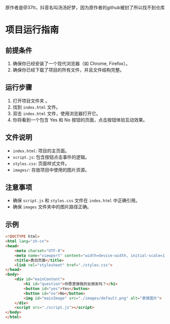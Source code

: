原作者是@37tt，抖音名叫汤汤好梦，因为原作者的github被封了所以找不到仓库

# 项目运行指南

## 前提条件
1. 确保你已经安装了一个现代浏览器（如 Chrome, Firefox）。
2. 确保你已经下载了项目的所有文件，并且文件结构完整。

## 运行步骤
1. 打开项目文件夹 。
2. 找到 `index.html` 文件。
3. 双击 `index.html` 文件，使用浏览器打开它。
4. 你将看到一个包含 Yes 和 No 按钮的页面，点击按钮体验互动效果。

## 文件说明
- `index.html`: 项目的主页面。
- `script.js`: 包含按钮点击事件的逻辑。
- `styles.css`: 页面样式文件。
- `images/`: 存放项目中使用的图片资源。

## 注意事项
- 确保 `script.js` 和 `styles.css` 文件在 `index.html` 中正确引用。
- 确保 `images` 文件夹中的图片路径正确。

## 示例
```html
<!DOCTYPE html>
<html lang="zh-cn">
<head>
    <meta charset="UTF-8">
    <meta name="viewport" content="width=device-width, initial-scale=1.0">
    <title>表白页面</title>
    <link rel="stylesheet" href="./styles.css">
</head>
<body>
    <div id="mainContent">
        <h1 id="question">你愿意做我的女朋友吗？</h1>
        <button id="yes">Yes</button>
        <button id="no">No</button>
        <img id="mainImage" src="./images/default.png" alt="表情图片">
    </div>
    <script src="./script.js"></script>
</body>
</html>
```
